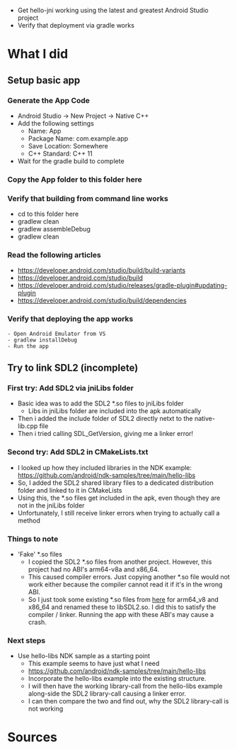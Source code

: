 - Get hello-jni working using the latest and greatest Android Studio project
- Verify that deployment via gradle works

# What I did

## Setup basic app 
### Generate the App Code
- Android Studio -> New Project -> Native C++ 
- Add the following settings
	- Name: App
	- Package Name: com.example.app
	- Save Location: Somewhere
	- C++ Standard: C++ 11
- Wait for the gradle build to complete

### Copy the App folder to this folder here
### Verify that building from command line works
- cd to this folder here
- gradlew clean
- gradlew assembleDebug
- gradlew clean

### Read the following articles
- https://developer.android.com/studio/build/build-variants
- https://developer.android.com/studio/build
- https://developer.android.com/studio/releases/gradle-plugin#updating-plugin
- https://developer.android.com/studio/build/dependencies

### Verify that deploying the app works
	- Open Android Emulator from VS
	- gradlew installDebug
	- Run the app

## Try to link SDL2 (incomplete)

### First try: Add SDL2 via jniLibs folder
- Basic idea was to add the SDL2 *.so files to jniLibs folder
	- Libs in jniLibs folder are included into the apk automatically
- Then i added the include folder of SDL2 directly netxt to the native-lib.cpp file
- Then i tried calling SDL_GetVersion, giving me a linker error!

### Second try: Add SDL2 in CMakeLists.txt
- I looked up how they included libraries in the NDK example:
	https://github.com/android/ndk-samples/tree/main/hello-libs
- So, I added the SDL2 shared library files to a dedicated distribution folder and linked to it in CMakeLists
- Using this, the *.so files get included in the apk, even though they are not in the jniLibs folder
- Unfortunately, I still receive linker errors when trying to actually call a method

### Things to note
- 'Fake' *.so files 
	- I copied the SDL2 *.so files from another project. However, this project had no ABI's arm64-v8a and x86_64.
	- This caused compiler errors. Just copying another *.so file would not work either because the compiler cannot read it if it's in the wrong ABI.
	- So I just took some existing *.so files from [here](https://github.com/android/ndk-samples/tree/main/hello-libs/distribution/gperf/lib) for arm64_v8 and x86_64 and renamed these to libSDL2.so. I did this to satisfy the compiler / linker. Running the app with these ABI's may cause a crash.
	
### Next steps
- Use hello-libs NDK sample as a starting point
	- This example seems to have just what I need
	- https://github.com/android/ndk-samples/tree/main/hello-libs
	- Incorporate the hello-libs example into the existing structure. 
	- I will then have the working library-call from the hello-libs example along-side the SDL2 library-call causing a linker error.
	- I can then compare the two and find out, why the SDL2 library-call is not working

# Sources
